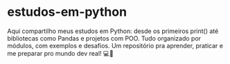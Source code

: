 # estudos-em-python
Aqui compartilho meus estudos em Python: desde os primeiros print() até bibliotecas como Pandas e projetos com POO. Tudo organizado por módulos, com exemplos e desafios. Um repositório pra aprender, praticar e me preparar pro mundo dev real! 💻🚀
